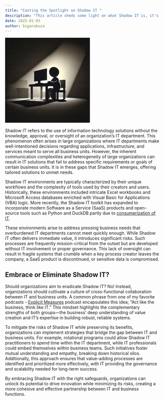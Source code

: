 ```yaml
---
title: "Casting the Spotlight on Shadow IT "
description: "This article sheds some light on what Shadow IT is, it's pros & cons and how to manage it at organizations."
date: 2025-01-03
author: bigarabuza
---
```


![shadow IT featured image](featured.png) 

Shadow IT refers to the use of information technology solutions without the knowledge, approval, or oversight of an organization’s IT department. This phenomenon often arises in large organizations where IT departments make well-intentioned decisions regarding applications, infrastructure, and services meant to serve all business units. However, the inherent communication complexities and heterogeneity of large organizations can result in IT solutions that fail to address specific requirements or goals of certain business units. It is in these gaps that Shadow IT emerges, offering tailored solutions to unmet needs. 

Shadow IT environments are typically characterized by their unique workflows and the complexity of tools used by their creators and users. Historically, these environments included intricate Excel workbooks and Microsoft Access databases enriched with Visual Basic for Applications (VBA) logic. More recently, the Shadow IT toolkit has expanded to incorporate modern Software as a Service (SaaS) products and open-source tools such as Python and DuckDB partly due to [consumerization of IT](https://en.wikipedia.org/wiki/Consumerization_of_information_technology). 

These environments arise to address pressing business needs that overburdened IT departments cannot meet quickly enough. While Shadow IT often delivers immediate value, it introduces significant risks. Such processes are frequently mission-critical from the outset but are developed without IT involvement or proper governance. This lack of oversight can result in fragile systems that crumble when a key process creator leaves the company, a SaaS product is discontinued, or sensitive data is compromised. 
 
## Embrace or Eliminate Shadow IT? 

Should organizations aim to eradicate Shadow IT? No! Instead, organizations should cultivate a culture of cross-functional collaboration between IT and business units. A common phrase from one of my favorite podcasts - [Explicit Measures](https://powerbi.tips/explicit-measures-power-bi-podcast/) podcast encapsulates this idea; “Act like the business, think like IT.” This mindset highlights the complementary strengths of both groups—the business’ deep understanding of value creation and IT’s expertise in building robust, reliable systems. 

To mitigate the risks of Shadow IT while preserving its benefits, organizations can implement strategies that bridge the gap between IT and business units. For example, rotational programs could allow Shadow IT practitioners to spend time within the IT department, while IT professionals could embed themselves within business teams. Such initiatives foster mutual understanding and empathy, breaking down historical silos. Additionally, this approach ensures that value-adding processes are identified and prioritized more effectively, with IT providing the governance and scalability needed for long-term success. 

By embracing Shadow IT with the right safeguards, organizations can unlock its potential to drive innovation while minimizing its risks, creating a more cohesive and effective partnership between IT and business functions. 